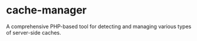 # cache-manager
A comprehensive PHP-based tool for detecting and managing various types of server-side caches.
